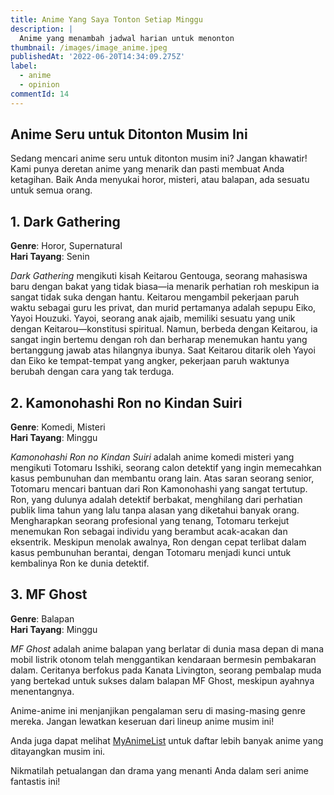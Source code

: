 ```yaml
---
title: Anime Yang Saya Tonton Setiap Minggu
description: |
  Anime yang menambah jadwal harian untuk menonton
thumbnail: /images/image_anime.jpeg
publishedAt: '2022-06-20T14:34:09.275Z'
label:
  - anime
  - opinion
commentId: 14
---
```


## Anime Seru untuk Ditonton Musim Ini

Sedang mencari anime seru untuk ditonton musim ini? Jangan khawatir! Kami punya deretan anime yang menarik dan pasti membuat Anda ketagihan. Baik Anda menyukai horor, misteri, atau balapan, ada sesuatu untuk semua orang.

## 1. Dark Gathering

**Genre**: Horor, Supernatural  
**Hari Tayang**: Senin

_Dark Gathering_ mengikuti kisah Keitarou Gentouga, seorang mahasiswa baru dengan bakat yang tidak biasa—ia menarik perhatian roh meskipun ia sangat tidak suka dengan hantu. Keitarou mengambil pekerjaan paruh waktu sebagai guru les privat, dan murid pertamanya adalah sepupu Eiko, Yayoi Houzuki. Yayoi, seorang anak ajaib, memiliki sesuatu yang unik dengan Keitarou—konstitusi spiritual. Namun, berbeda dengan Keitarou, ia sangat ingin bertemu dengan roh dan berharap menemukan hantu yang bertanggung jawab atas hilangnya ibunya. Saat Keitarou ditarik oleh Yayoi dan Eiko ke tempat-tempat yang angker, pekerjaan paruh waktunya berubah dengan cara yang tak terduga.

## 2. Kamonohashi Ron no Kindan Suiri

**Genre**: Komedi, Misteri  
**Hari Tayang**: Minggu

_Kamonohashi Ron no Kindan Suiri_ adalah anime komedi misteri yang mengikuti Totomaru Isshiki, seorang calon detektif yang ingin memecahkan kasus pembunuhan dan membantu orang lain. Atas saran seorang senior, Totomaru mencari bantuan dari Ron Kamonohashi yang sangat tertutup. Ron, yang dulunya adalah detektif berbakat, menghilang dari perhatian publik lima tahun yang lalu tanpa alasan yang diketahui banyak orang. Mengharapkan seorang profesional yang tenang, Totomaru terkejut menemukan Ron sebagai individu yang berambut acak-acakan dan eksentrik. Meskipun menolak awalnya, Ron dengan cepat terlibat dalam kasus pembunuhan berantai, dengan Totomaru menjadi kunci untuk kembalinya Ron ke dunia detektif.

## 3. MF Ghost

**Genre**: Balapan  
**Hari Tayang**: Minggu

_MF Ghost_ adalah anime balapan yang berlatar di dunia masa depan di mana mobil listrik otonom telah menggantikan kendaraan bermesin pembakaran dalam. Ceritanya berfokus pada Kanata Livington, seorang pembalap muda yang bertekad untuk sukses dalam balapan MF Ghost, meskipun ayahnya menentangnya.

Anime-anime ini menjanjikan pengalaman seru di masing-masing genre mereka. Jangan lewatkan keseruan dari lineup anime musim ini!

Anda juga dapat melihat [MyAnimeList](https://myanimelist.net/anime/season/schedule) untuk daftar lebih banyak anime yang ditayangkan musim ini.

Nikmatilah petualangan dan drama yang menanti Anda dalam seri anime fantastis ini!
